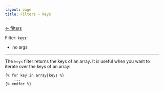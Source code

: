 ```yaml
---
layout: page
title: Filters › keys
---
```


[← filters](./../filters.md)

<!-- {% raw %} -->

Filter: `keys`:
* no args

---

The `keys` filter returns the keys of an array. 
It is useful when you want to iterate over the keys of an array:

```twig
{% for key in array|keys %}
    ...
{% endfor %}
```

<!-- {% endraw %} -->